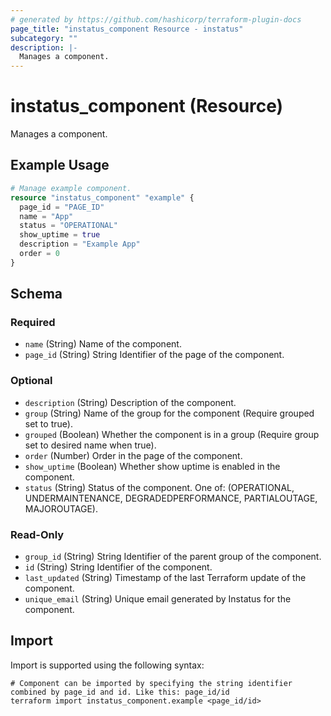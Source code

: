 ```yaml
---
# generated by https://github.com/hashicorp/terraform-plugin-docs
page_title: "instatus_component Resource - instatus"
subcategory: ""
description: |-
  Manages a component.
---
```


# instatus_component (Resource)

Manages a component.

## Example Usage

```terraform
# Manage example component.
resource "instatus_component" "example" {
  page_id = "PAGE_ID"
  name = "App"
  status = "OPERATIONAL"
  show_uptime = true
  description = "Example App"
  order = 0
}
```

<!-- schema generated by tfplugindocs -->
## Schema

### Required

- `name` (String) Name of the component.
- `page_id` (String) String Identifier of the page of the component.

### Optional

- `description` (String) Description of the component.
- `group` (String) Name of the group for the component (Require grouped set to true).
- `grouped` (Boolean) Whether the component is in a group (Require group set to desired name when true).
- `order` (Number) Order in the page of the component.
- `show_uptime` (Boolean) Whether show uptime is enabled in the component.
- `status` (String) Status of the component. One of: (OPERATIONAL, UNDERMAINTENANCE, DEGRADEDPERFORMANCE, PARTIALOUTAGE, MAJOROUTAGE).

### Read-Only

- `group_id` (String) String Identifier of the parent group of the component.
- `id` (String) String Identifier of the component.
- `last_updated` (String) Timestamp of the last Terraform update of the component.
- `unique_email` (String) Unique email generated by Instatus for the component.

## Import

Import is supported using the following syntax:

```shell
# Component can be imported by specifying the string identifier combined by page_id and id. Like this: page_id/id
terraform import instatus_component.example <page_id/id>
```
